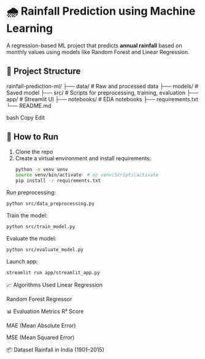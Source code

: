 # 🌧️ Rainfall Prediction using Machine Learning

A regression-based ML project that predicts **annual rainfall** based on monthly values using models like Random Forest and Linear Regression.

## 📂 Project Structure

rainfall-prediction-ml/
├── data/ # Raw and processed data
├── models/ # Saved model
├── src/ # Scripts for preprocessing, training, evaluation
├── app/ # Streamlit UI
├── notebooks/ # EDA notebooks
├── requirements.txt
└── README.md

bash
Copy
Edit

## 🚀 How to Run

1. Clone the repo
2. Create a virtual environment and install requirements:
   ```bash
   python -m venv venv
   source venv/bin/activate  # or venv\Scripts\activate
   pip install -r requirements.txt
Run preprocessing:

```bash
python src/data_preprocessing.py
```
Train the model:

```bash
python src/train_model.py
```
Evaluate the model:

```bash
python src/evaluate_model.py
```
Launch app:
```bash
streamlit run app/streamlit_app.py
```
📈 Algorithms Used
Linear Regression

Random Forest Regressor

📊 Evaluation Metrics
R² Score

MAE (Mean Absolute Error)

MSE (Mean Squared Error)

📦 Dataset
Rainfall in India (1901–2015)
